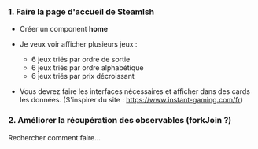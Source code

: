 
### 1. Faire la page d'accueil de SteamIsh


- Créer un component **home**
- Je veux voir afficher plusieurs jeux :
  - 6 jeux triés par ordre de sortie
  - 6 jeux triés par ordre alphabétique
  - 6 jeux triés par prix décroissant

- Vous devrez faire les interfaces nécessaires et afficher dans des cards les données.
  (S'inspirer du site : https://www.instant-gaming.com/fr)


### 2. Améliorer la récupération des observables (forkJoin ?)

Rechercher comment faire...



